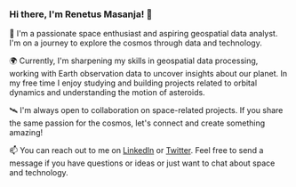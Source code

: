 ### Hi there, I'm Renetus Masanja! 👋

🚀 I'm a passionate space enthusiast and aspiring geospatial data analyst. I'm on a journey to explore the cosmos through data and technology.

🌍 Currently, I'm sharpening my skills in geospatial data processing, working with Earth observation data to uncover insights about our planet. In my free time I enjoy studying and building projects related to orbital dynamics and understanding the motion of asteroids.

🛰️ I'm always open to collaboration on space-related projects. If you share the same passion for the cosmos, let's connect and create something amazing!

📫 You can reach out to me on [LinkedIn](https://www.linkedin.com/in/renetus) or [Twitter](https://twitter.com/renetus). Feel free to send a message if you have questions or ideas or just want to chat about space and technology.

<!---
renefiedel/renefiedel is a ✨ special ✨ repository because its `README.md` (this file) appears on your GitHub profile. You can click the Preview link to take a look at your changes.



- 👋 Hi, I’m @renefiedel
- 👀 I’m interested in space
- 🌱 I’m currently learning geospatial data processing
- 💞️ I’m looking to collaborate on space projects
- 📫 How to reach me ...
--->
